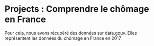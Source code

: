 # Projects : Comprendre le chômage en France
Pour cela, nous avons récupéré des données sur data.gouv. 
Elles représentent les données du chômage en France en 2017
